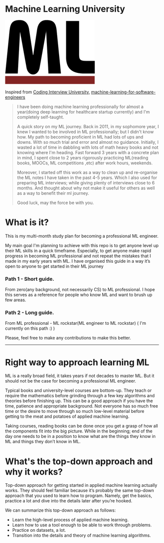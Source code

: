 # Machine Learning University

![Machine learning image](https://github.com/iamsiva11/Big-Notebook-of-MachineLearning/blob/master/img/mld-logo2.png)

Inspired from  [Coding Interview University](https://github.com/jwasham/coding-interview-university), [machine-learning-for-software-engineers](https://github.com/ZuzooVn/machine-learning-for-software-engineers)

> I have been doing machine learning professionally for almost a year(doing deep learning for healthcare startup currently) and I'm completely self-taught.
> 
> A quick story on my ML journey. Back in 2011, in my sophomore year, I knew I wanted to be involved in ML professionally; but I didn't know how. My path to becoming proficient in ML had lots of ups and downs. With so much trial and error and almost no guidance. Initially, I wasted a lot of time in dabbling with lots of math heavy books and not knowing where I'm heading. Fast forward 3 years with a concrete plan in mind, I spent close to 2 years rigorously practicing ML(reading books, MOOCs, ML competitions ,etc) after work hours, weekends.
> 
> Moreover, I started off this work as a way to clean up and re-organise the ML notes I have taken in the past 4-5 years. Which I also used for preparing ML interviews; while giving plenty of interviews close to 6 months. And thought about why not make it useful for others as well as a way to benefit their ml journey.
> 
> Good luck, may the force be with you.



# What is it?

This is my multi-month study plan for becoming a professional ML engineer.

My main goal I'm planning to achieve with this repo is to get anyone level up their ML skills in a quick timeframe. Especially, to get anyone make rapid progress in becoming ML professional and not repeat the mistakes that I made in my early years with ML. I have organised this guide in a way it’s open to anyone to get started in their ML journey

### Path 1 - Short guide.  

From zero(any background, not necessarily CS) to ML professional. I hope this serves as a reference for people who know ML and want to brush up few areas.

### Path 2 - Long guide. 

From ML professional - ML rockstar(ML engineer to ML rockstar) ( I'm currently on this path :) )

Please, feel free to make any contributions to make this better.

---

# Right way to approach learning ML

ML is a really broad field, it takes years if not decades to master ML. But it should not be the case for becoming a professional ML engineer.

Typical books and university-level courses are bottom-up. They teach or require the mathematics before grinding through a few key algorithms and theories before finishing up. This can be a good approach if you have the time, patience and appropriate background. Not everyone has so much free time or the desire to move through so much low-level material before getting to the meat and potatoes of applied machine learning.

Taking courses, reading books can be done once you get a grasp of how all the components fit into the big picture. While in the beginning; end of the day one needs to be in a position to know what are the things they know in ML and things they don’t know in ML.

# What's the top-down approach and why it works?

Top-down approach for getting started in applied machine learning actually works. They should feel familiar because it’s probably the same top-down approach that you used to learn how to program. Namely, get the basics, practice a lot and dive into the details later after you’re hooked.

We can summarize this top-down approach as follows:
* Learn the high-level process of applied machine learning.
* Learn how to use a tool enough to be able to work through problems.
* Practice on datasets, a lot.
* Transition into the details and theory of machine learning algorithms.



